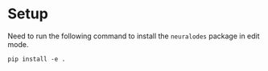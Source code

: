 # Setup
Need to run the following command to install the `neuralodes` package in edit mode.

```
pip install -e .
```